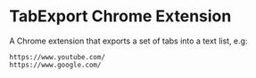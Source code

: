 # TabExport Chrome Extension
A Chrome extension that exports a set of tabs into a text list, e.g:

```
https://www.youtube.com/
https://www.google.com/
```
